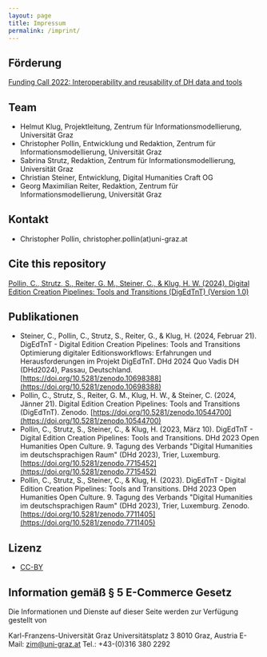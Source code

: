 ```yaml
---
layout: page
title: Impressum
permalink: /imprint/
---
```

## Förderung

[Funding Call 2022: Interoperability and reusability of DH data and tools](https://clariah.at/de/projektforderungen/)

## Team

* Helmut Klug, Projektleitung, Zentrum für Informationsmodellierung, Universität Graz
* Christopher Pollin, Entwicklung und Redaktion, Zentrum für Informationsmodellierung, Universität Graz
* Sabrina Strutz, Redaktion, Zentrum für Informationsmodellierung, Universität Graz
* Christian Steiner, Entwicklung, Digital Humanities Craft OG
* Georg Maximilian Reiter, Redaktion, Zentrum für Informationsmodellierung, Universität Graz

## Kontakt

* Christopher Pollin, christopher.pollin(at)uni-graz.at

## Cite this repository

[Pollin, C., Strutz, S., Reiter, G. M., Steiner, C., & Klug, H. W. (2024). Digital Edition Creation Pipelines: Tools and Transitions (DigEdTnT) (Version 1.0)](https://github.com/DigEdTnT/digedtnt.github.io)

## Publikationen

* Steiner, C., Pollin, C., Strutz, S., Reiter, G., & Klug, H. (2024, Februar 21). DigEdTnT - Digital Edition Creation Pipelines: Tools and Transitions Optimierung digitaler Editionsworkflows: Erfahrungen und Herausforderungen im Projekt DigEdTnT. DHd 2024 Quo Vadis DH (DHd2024), Passau, Deutschland. [https://doi.org/10.5281/zenodo.10698388](https://doi.org/10.5281/zenodo.10698388)
* Pollin, C., Strutz, S., Reiter, G. M., Klug, H. W., & Steiner, C. (2024, Jänner 21). Digital Edition Creation Pipelines: Tools and Transitions (DigEdTnT). Zenodo. [https://doi.org/10.5281/zenodo.10544700](https://doi.org/10.5281/zenodo.10544700)
* Pollin, C., Strutz, S., Steiner, C., & Klug, H. (2023, März 10). DigEdTnT - Digital Edition Creation Pipelines: Tools and Transitions. DHd 2023 Open Humanities Open Culture. 9. Tagung des Verbands "Digital Humanities im deutschsprachigen Raum" (DHd 2023), Trier, Luxemburg. [https://doi.org/10.5281/zenodo.7715452](https://doi.org/10.5281/zenodo.7715452)
* Pollin, C., Strutz, S., Steiner, C., & Klug, H. (2023). DigEdTnT - Digital Edition Creation Pipelines: Tools and Transitions. DHd 2023 Open Humanities Open Culture. 9. Tagung des Verbands "Digital Humanities im deutschsprachigen Raum" (DHd 2023), Trier, Luxemburg. Zenodo. [https://doi.org/10.5281/zenodo.7711405](https://doi.org/10.5281/zenodo.7711405)

## Lizenz

*  [CC-BY](https://creativecommons.org/licenses/by/4.0/)

## Information gemäß § 5 E-Commerce Gesetz

Die Informationen und Dienste auf dieser Seite werden zur Verfügung gestellt von

Karl-Franzens-Universität Graz
Universitätsplatz 3
8010 Graz, Austria
E-Mail: zim@uni-graz.at
Tel.: +43-(0)316 380 2292